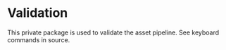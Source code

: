 # Validation

This private package is used to validate the asset pipeline.
See keyboard commands in source.
